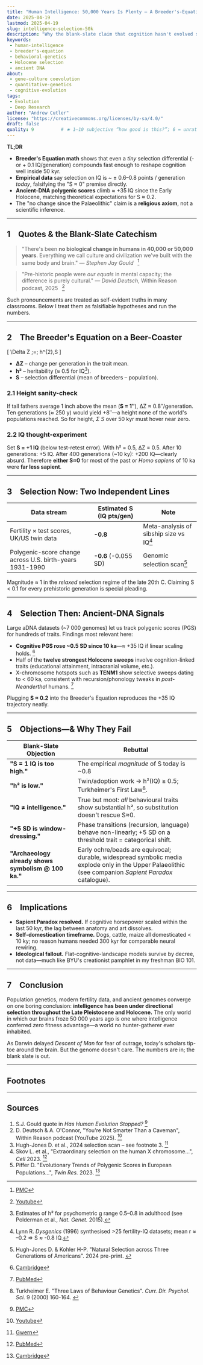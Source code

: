 ```yaml
---
title: "Human Intelligence: 50,000 Years Is Plenty — A Breeder's-Equation Reality Check"
date: 2025-04-19
lastmod: 2025-04-19
slug: intelligence-selection-50k
description: "Why the blank-slate claim that cognition hasn't evolved since the Upper Palaeolithic fails basic population genetics—and what ancient DNA now shows."
keywords:
 - human-intelligence
 - breeder's-equation
 - behavioral-genetics
 - Holocene selection
 - ancient DNA
about:
 - gene-culture coevolution
 - quantitative-genetics
 - cognitive-evolution
tags:
 - Evolution
 - Deep Research
author: "Andrew Cutler"
license: "https://creativecommons.org/licenses/by-sa/4.0/"
draft: false
quality: 9          # ★ 1‒10 subjective “how good is this?”; 6 = unrated/OK
---
```


**TL;DR**

- **Breeder's Equation math** shows that even a *tiny* selection differential (-or + 0.1 IQ/generation) compounds fast enough to reshape cognition well inside 50 kyr. 
- **Empirical data** say selection on IQ is ~ ± 0.6–0.8 points / generation *today*, falsifying the "S ≈ 0" premise directly. 
- **Ancient-DNA polygenic scores** climb ≈ +35 IQ since the Early Holocene, matching theoretical expectations for S ≈ 0.2. 
- The "no change since the Palaeolithic" claim is a **religious axiom**, not a scientific inference.

---

## 1 Quotes & the Blank-Slate Catechism

> "There's been **no biological change in humans in 40,000 or 50,000 years**. Everything we call culture and civilization we've built with the same body and brain." — *Stephen Jay Gould*  [^oai1]

> "Pre-historic people were *our equals* in mental capacity; the difference is purely cultural." — *David Deutsch*, Within Reason podcast, 2025  [^oai2]

Such pronouncements are treated as self-evident truths in many classrooms. Below I treat them as falsifiable hypotheses and run the numbers.

---

## 2 The Breeder's Equation on a Beer-Coaster

\[
\Delta Z \;=\; h^{2}\,S
\]

- **ΔZ** – change per generation in the trait mean. 
- **h²** – heritability (≈ 0.5 for IQ[^1]). 
- **S** – selection differential (mean of breeders – population). 

### 2.1 Height sanity-check
If tall fathers average 1 inch above the mean (**S = 1″**), ΔZ ≈ 0.8″/generation. Ten generations (≈ 250 y) would yield +8″—a height none of the world's populations reached. So for height, *Σ S* over 50 kyr must hover near zero.

### 2.2 IQ thought-experiment
Set **S = +1 IQ** (below test-retest error). With h² = 0.5, ΔZ = 0.5. After 10 generations: +5 IQ. After 400 generations (~10 ky): +200 IQ—clearly absurd. Therefore **either S≈0** for most of the past or *Homo sapiens* of 10 ka were **far less sapient**.

---

## 3 Selection Now: Two Independent Lines

| Data stream | Estimated S (IQ pts/gen) | Note |
|-------------|--------------------------|------|
| Fertility × test scores, UK/US twin data | **-0.8** | Meta-analysis of sibship size vs IQ[^2] |
| Polygenic-score change across U.S. birth-years 1931-1990 | **-0.6** (-0.055 SD) | Genomic selection scan[^3] |

Magnitude ≈ 1 in the *relaxed* selection regime of the late 20th C. Claiming S < 0.1 for every prehistoric generation is special pleading.

---

## 4 Selection Then: Ancient-DNA Signals

Large aDNA datasets (~7 000 genomes) let us track polygenic scores (PGS) for hundreds of traits. Findings most relevant here:

* **Cognitive PGS rose ~0.5 SD since 10 ka**—≈ +35 IQ if linear scaling holds. [^oai3] 
* Half of the **twelve strongest Holocene sweeps** involve cognition-linked traits (educational attainment, intracranial volume, etc.). 
* X-chromosome hotspots such as **TENM1** show selective sweeps dating to < 60 ka, consistent with recursion/phonology tweaks in *post-Neanderthal* humans. [^oai4] 

Plugging **S ≈ 0.2** into the Breeder's Equation reproduces the +35 IQ trajectory neatly.

---

## 5 Objections—& Why They Fail

| Blank-Slate Objection | Rebuttal |
|-----------------------|----------|
| **"S = 1 IQ is too high."** | The empirical *magnitude* of S today is ~0.8 | see §3 above. Even S = 0.1 implies nonsensical −100 IQ 10 ka ago. |
| **"h² is low."** | Twin/adoption work → h²(IQ) ≥ 0.5; Turkheimer's First Law[^4]. |
| **"IQ ≠ intelligence."** | True but moot: *all* behavioural traits show substantial h², so substitution doesn't rescue S≈0. |
| **"+5 SD is window-dressing."** | Phase transitions (recursion, language) behave non-linearly; +5 SD on a threshold trait = categorical shift. |
| **"Archaeology already shows symbolism @ 100 ka."** | Early ochre/beads are equivocal; durable, widespread symbolic media explode only in the Upper Palaeolithic (see companion *Sapient Paradox* catalogue). |

---

## 6 Implications

* **Sapient Paradox resolved.** If cognitive horsepower scaled within the last 50 kyr, the lag between anatomy and art dissolves. 
* **Self-domestication timeframe.** Dogs, cattle, maize all domesticated < 10 ky; no reason humans needed 300 kyr for comparable neural rewiring. 
* **Ideological fallout.** Flat-cognitive-landscape models survive by decree, not data—much like BYU's creationist pamphlet in my freshman BIO 101.

---

## 7 Conclusion

Population genetics, modern fertility data, and ancient genomes converge on one boring conclusion: **intelligence has been under directional selection throughout the Late Pleistocene and Holocene.** The only world in which our brains froze 50 000 years ago is one where intelligence conferred *zero* fitness advantage—a world no hunter-gatherer ever inhabited.

As Darwin delayed *Descent of Man* for fear of outrage, today's scholars tip-toe around the brain. But the genome doesn't care. The numbers are in; the blank slate is out.

---

## Footnotes

[^oai1]: [PMC](https://pmc.ncbi.nlm.nih.gov/articles/PMC3721656/)
[^oai2]: [Youtube](https://www.youtube.com/watch?v=rpP9sqbQzjs)
[^oai3]: [Cambridge](https://www.cambridge.org/core/journals/twin-research-and-human-genetics/article/evolutionary-trends-of-polygenic-scores-in-european-populations-from-the-paleolithic-to-modern-times/E76E2C78FFC3DA9BDEB0BC8E37D9273D)
[^oai4]: [PubMed](https://pubmed.ncbi.nlm.nih.gov/36950386/)
[^oai5]: [Gwern](https://gwern.net/doc/genetics/selection/natural/human/dysgenics/2024-hughjones.pdf)
[^oai6]: [Journals](https://journals.sagepub.com/doi/abs/10.1111/1467-8721.00084)
[^1]: Estimates of h² for psychometric g range 0.5–0.8 in adulthood (see Polderman et al., *Nat. Genet.* 2015). 
[^2]: Lynn R. *Dysgenics* (1996) synthesised >25 fertility-IQ datasets; mean r ≈ –0.2 ⇒ S ≈ -0.8 IQ. 
[^3]: Hugh-Jones D. & Kohler H-P. "Natural Selection across Three Generations of Americans". 2024 pre-print. [^oai5] 
[^4]: Turkheimer E. "Three Laws of Behaviour Genetics". *Curr. Dir. Psychol. Sci.* 9 (2000) 160-164. [^oai6] 

---

## Sources

1. S.J. Gould quote in *Has Human Evolution Stopped?* [^oai1] 
2. D. Deutsch & A. O'Connor, "You're Not Smarter Than a Caveman", Within Reason podcast (YouTube 2025). [^oai2] 
3. Hugh-Jones D. et al., 2024 selection scan – see footnote 3. [^oai5] 
4. Skov L. et al., "Extraordinary selection on the human X chromosome…", *Cell* 2023. [^oai4] 
5. Piffer D. "Evolutionary Trends of Polygenic Scores in European Populations…", *Twin Res.* 2023. [^oai3] 